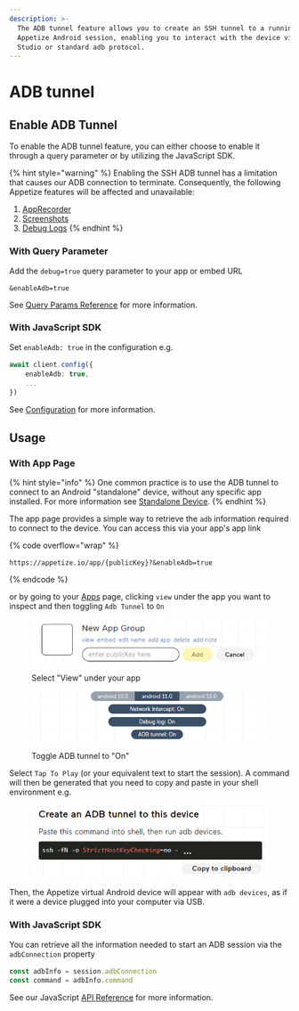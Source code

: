 ```yaml
---
description: >-
  The ADB tunnel feature allows you to create an SSH tunnel to a running
  Appetize Android session, enabling you to interact with the device via Android
  Studio or standard adb protocol.
---
```


# ADB tunnel

## Enable ADB Tunnel

To enable the ADB tunnel feature, you can either choose to enable it through a query parameter or by utilizing the JavaScript SDK.

{% hint style="warning" %}
Enabling the SSH ADB tunnel has a limitation that causes our ADB connection to terminate. Consequently, the following Appetize features will be affected and unavailable:

1. [AppRecorder](../../ui-automation.md)
2. [Screenshots](../../../javascript-sdk/api-reference.md#screenshot-format)
3. [Debug Logs](../../debug-logs.md)
{% endhint %}

### With Query Parameter

Add the `debug=true` query parameter to your app or embed URL

```uri
&enableAdb=true
```

See [Query Params Reference](../../query-params-reference.md#enableadb) for more information.

### With JavaScript SDK

Set `enableAdb: true` in the configuration e.g.

```typescript
await client.config({
    enableAdb: true,
    ...
})
```

See [Configuration](../../../javascript-sdk/configuration.md#enableadb) for more information.

## Usage

### With App Page

{% hint style="info" %}
One common practice is to use the ADB tunnel to connect to an Android "standalone" device, without any specific app installed. For more information see [Standalone Device](../../../platform/standalone-device.md).
{% endhint %}

The app page provides a simple way to retrieve the `adb` information required to connect to the device. You can access this via your app's app link

{% code overflow="wrap" %}
```url
https://appetize.io/app/{publicKey}?&enableAdb=true
```
{% endcode %}

or by going to your [Apps](https://appetize.io/apps) page, clicking `view` under the app you want to inspect and then toggling `Adb Tunnel` to `On`

<figure><img src="../../../.gitbook/assets/image (10) (1) (1) (1) (1).png" alt="Example App Link with View Action"><figcaption><p>Select "View" under your app</p></figcaption></figure>

<figure><img src="../../../.gitbook/assets/image (2) (1) (1).png" alt="Example ADB Tunnel Action Switched to On"><figcaption><p>Toggle ADB tunnel to "On"</p></figcaption></figure>

Select `Tap To Play` (or your equivalent text to start the session). A command will then be generated that you need to copy and paste in your shell environment e.g.

<figure><img src="../../../.gitbook/assets/image (1) (1) (2) (1).png" alt="Example command to paste in shell environment"><figcaption></figcaption></figure>

Then, the Appetize virtual Android device will appear with `adb devices`, as if it were a device plugged into your computer via USB.

### With JavaScript SDK

You can retrieve all the information needed to start an ADB session via the `adbConnection` property

```typescript
const adbInfo = session.adbConnection
const command = adbInfo.command
```

See our JavaScript [API Reference](../../../javascript-sdk/api-reference.md#adbconnection) for more information.
